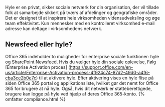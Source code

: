 Hyle er en privat, sikker sociale netværk for din organisation, der vil tillade folk at samarbejde sikkert på tværs af afdelinger og geografiske områder. Det er designet til at inspirere hele virksomheden vidensudveksling og øge team effektivitet. Kun mennesker med en kontrolleret virksomhed e-mail adresse kan deltage i virksomhedens netværk.## Newsfeed eller hyle?Office 365 indeholder to muligheder for enterprise sociale funktioner: hyle og SharePoint Newsfeed. Hvis du vælger hyle din sociale oplevelse, Følg [Enterprise Activation proces] (https://support.office.com/en-us/article/Enterprise-Activation-process-4f924c74-87d2-49d0-a4f6-cba3ce2b0e7c) til at aktivere hyle. Efter aktivering vises en hyle flise på siden Office 365 portal og applikationsliste, hvilket gør det nemt for Office 365 for brugere at nå hyle. Også, hvis dit netværk er støtteberettigede, brugere kan logge på hyle ved hjælp af deres Office 365-konto.{% omfatter compliance.html %}